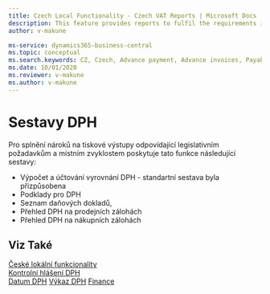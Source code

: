 ```yaml
---
title: Czech Local Functionality - Czech VAT Reports | Microsoft Docs
description: This feature provides reports to fulfil the requirements in legislation reporting and local reporting practices of Czech companies.
author: v-makune

ms-service: dynamics365-business-central
ms.topic: conceptual
ms.search.keywords: CZ, Czech, Advance payment, Advance invoices, Payables, Finance,  Cash, EET, Cash Desk
ms.date: 10/01/2020
ms.reviewer: v-makune
ms.author: v-makune
---
```



# Sestavy DPH

Pro splnění nároků na tiskové výstupy odpovídající legislativním požadavkům a místním zvyklostem poskytuje tato funkce následující sestavy:  

- Výpočet a účtování vyrovnání DPH - standartní sestava byla přizpůsobena
- Podklady pro DPH
- Seznam daňových dokladů,
- Přehled DPH na prodejních  zálohách
- Přehled DPH na  nákupních  zálohách

## Viz Také

[České lokální funkcionality](czech-local-functionality.md)  
[Kontrolní hlášení DPH](how-to-create-vat-control-report.md)  
[Datum DPH](how-to-setup-vat-date.md)
[Výkaz DPH](vat-statement.md)
[Finance](../../finance.md)